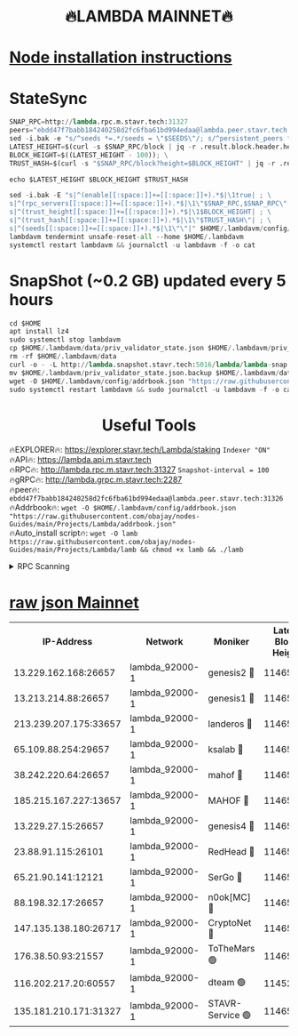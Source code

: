 <h1 align="center"> 🔥LAMBDA MAINNET🔥</h1>


[Node installation instructions](https://github.com/obajay/nodes-Guides/tree/main/Projects/Lambda)
=


# StateSync
```python
SNAP_RPC=http://lambda.rpc.m.stavr.tech:31327
peers="ebdd47f7babb184240258d2fc6fba61bd994edaa@lambda.peer.stavr.tech:31326" 
sed -i.bak -e "s/^seeds *=.*/seeds = \"$SEEDS\"/; s/^persistent_peers *=.*/persistent_peers = \"$PEERS\"/" $HOME/.lambdavm/config/config.toml
LATEST_HEIGHT=$(curl -s $SNAP_RPC/block | jq -r .result.block.header.height); \
BLOCK_HEIGHT=$((LATEST_HEIGHT - 100)); \
TRUST_HASH=$(curl -s "$SNAP_RPC/block?height=$BLOCK_HEIGHT" | jq -r .result.block_id.hash)

echo $LATEST_HEIGHT $BLOCK_HEIGHT $TRUST_HASH

sed -i.bak -E "s|^(enable[[:space:]]+=[[:space:]]+).*$|\1true| ; \
s|^(rpc_servers[[:space:]]+=[[:space:]]+).*$|\1\"$SNAP_RPC,$SNAP_RPC\"| ; \
s|^(trust_height[[:space:]]+=[[:space:]]+).*$|\1$BLOCK_HEIGHT| ; \
s|^(trust_hash[[:space:]]+=[[:space:]]+).*$|\1\"$TRUST_HASH\"| ; \
s|^(seeds[[:space:]]+=[[:space:]]+).*$|\1\"\"|" $HOME/.lambdavm/config/config.toml
lambdavm tendermint unsafe-reset-all --home $HOME/.lambdavm
systemctl restart lambdavm && journalctl -u lambdavm -f -o cat

```
# SnapShot (~0.2 GB) updated every 5 hours
```python
cd $HOME
apt install lz4
sudo systemctl stop lambdavm
cp $HOME/.lambdavm/data/priv_validator_state.json $HOME/.lambdavm/priv_validator_state.json.backup
rm -rf $HOME/.lambdavm/data
curl -o - -L http://lambda.snapshot.stavr.tech:5016/lambda/lambda-snap.tar.lz4 | lz4 -c -d - | tar -x -C $HOME/.lambdavm --strip-components 2
mv $HOME/.lambdavm/priv_validator_state.json.backup $HOME/.lambdavm/data/priv_validator_state.json
wget -O $HOME/.lambdavm/config/addrbook.json "https://raw.githubusercontent.com/obajay/nodes-Guides/main/Projects/Lambda/addrbook.json"
sudo systemctl restart lambdavm && sudo journalctl -u lambdavm -f -o cat
```
 <h1 align="center"> Useful Tools</h1>

🔥EXPLORER🔥:      https://explorer.stavr.tech/Lambda/staking	        `Indexer "ON"` \
🔥API🔥: 			 		 https://lambda.api.m.stavr.tech \
🔥RPC🔥:           http://lambda.rpc.m.stavr.tech:31327	              `Snapshot-interval = 100` \
🔥gRPC🔥:          http://lambda.grpc.m.stavr.tech:2287 \
🔥peer🔥:					 `ebdd47f7babb184240258d2fc6fba61bd994edaa@lambda.peer.stavr.tech:31326` \
🔥Addrbook🔥:    ```wget -O $HOME/.lambdavm/config/addrbook.json "https://raw.githubusercontent.com/obajay/nodes-Guides/main/Projects/Lambda/addrbook.json"``` \
🔥Auto_install script🔥: ```wget -O lamb https://raw.githubusercontent.com/obajay/nodes-Guides/main/Projects/Lambda/lamb && chmod +x lamb && ./lamb```


<details>
<summary>RPC Scanning</summary>

<h2 align="center"> We scan nodes in real time every 4 hours. And we provide the final result of RPC endpoints.
We cannot influence the operation of these nodes in any way. </h2>


```python
If Voting Power is higher than 0 --> then the Node is a validator of the network and may be subject to attack and be a potential threat to the chain.
```
```python
We marked such validators with a red symbol
```

</details>

[raw json Mainnet](https://rpc-check.lambm.stavr.tech/lambm/rpc-lambm-result.json)
=


<table><tr><th>IP-Address</th><th>Network</th><th>Moniker</th><th>Latest Block Height</th><th>Earliest Block Height</th><th>Catching Up</th><th>Tx Index</th><th>Voting Power</th><th>Scan Time</th></tr><tr><td>13.229.162.168:26657</td><td>lambda_92000-1</td><td>genesis2 🔴</td><td>11465140</td><td>1</td><td>False</td><td>on</td><td>16875772</td><td>2024-01-31T22:36:18.368051582UTC</td></tr><tr><td>13.213.214.88:26657</td><td>lambda_92000-1</td><td>genesis1 🔴</td><td>11465141</td><td>1</td><td>False</td><td>on</td><td>107835</td><td>2024-01-31T22:36:23.366212958UTC</td></tr><tr><td>213.239.207.175:33657</td><td>lambda_92000-1</td><td>landeros 🔴</td><td>11465139</td><td>8136001</td><td>False</td><td>off</td><td>1428136</td><td>2024-01-31T22:36:12.797978539UTC</td></tr><tr><td>65.109.88.254:29657</td><td>lambda_92000-1</td><td>ksalab 🔴</td><td>11465141</td><td>8715001</td><td>False</td><td>on</td><td>510465</td><td>2024-01-31T22:36:26.672139647UTC</td></tr><tr><td>38.242.220.64:26657</td><td>lambda_92000-1</td><td>mahof 🔴</td><td>11465138</td><td>10131001</td><td>False</td><td>off</td><td>770350</td><td>2024-01-31T22:36:06.189903986UTC</td></tr><tr><td>185.215.167.227:13657</td><td>lambda_92000-1</td><td>MAHOF 🔴</td><td>11465141</td><td>10134001</td><td>False</td><td>on</td><td>2051510</td><td>2024-01-31T22:36:22.072834213UTC</td></tr><tr><td>13.229.27.15:26657</td><td>lambda_92000-1</td><td>genesis4 🔴</td><td>11465141</td><td>11043001</td><td>False</td><td>on</td><td>9665448</td><td>2024-01-31T22:36:21.661758506UTC</td></tr><tr><td>23.88.91.115:26101</td><td>lambda_92000-1</td><td>RedHead 🔴</td><td>11465139</td><td>11365139</td><td>False</td><td>off</td><td>553202</td><td>2024-01-31T22:36:13.056122962UTC</td></tr><tr><td>65.21.90.141:12121</td><td>lambda_92000-1</td><td>SerGo 🔴</td><td>11465142</td><td>11365142</td><td>False</td><td>off</td><td>10612007</td><td>2024-01-31T22:36:29.529420624UTC</td></tr><tr><td>88.198.32.17:26657</td><td>lambda_92000-1</td><td>n0ok[MC] 🔴</td><td>11465143</td><td>11365143</td><td>False</td><td>off</td><td>1578630</td><td>2024-01-31T22:36:32.571340273UTC</td></tr><tr><td>147.135.138.180:26717</td><td>lambda_92000-1</td><td>CryptoNet 🔴</td><td>11465141</td><td>11383001</td><td>False</td><td>off</td><td>765874</td><td>2024-01-31T22:36:23.745195210UTC</td></tr><tr><td>176.38.50.93:21557</td><td>lambda_92000-1</td><td>ToTheMars 🟢</td><td>11465142</td><td>11395001</td><td>False</td><td>on</td><td>0</td><td>2024-01-31T22:36:29.151349641UTC</td></tr><tr><td>116.202.217.20:60557</td><td>lambda_92000-1</td><td>dteam 🟢</td><td>11452669</td><td>11413601</td><td>False</td><td>on</td><td>0</td><td>2024-01-31T22:36:06.452771765UTC</td></tr><tr><td>135.181.210.171:31327</td><td>lambda_92000-1</td><td>STAVR-Service 🟢</td><td>11465141</td><td>11461001</td><td>False</td><td>on</td><td>0</td><td>2024-01-31T22:36:26.230823680UTC</td></tr></table>
